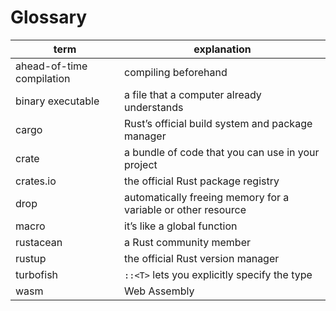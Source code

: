 # Glossary

| term | explanation |
| ---- | ----------- |
| ahead-of-time compilation | compiling beforehand |
| binary executable | a file that a computer already understands |
| cargo | Rust’s official build system and package manager |
| crate | a bundle of code that you can use in your project |
| crates.io | the official Rust package registry |
| drop | automatically freeing memory for a variable or other resource |
| macro | it’s like a global function |
| rustacean | a Rust community member |
| rustup | the official Rust version manager |
| turbofish | `::<T>` lets you explicitly specify the type |
| wasm | Web Assembly |